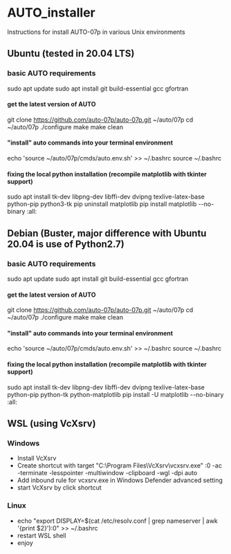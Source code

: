 # AUTO_installer
Instructions for install AUTO-07p in various Unix environments


## Ubuntu (tested in  20.04 LTS)

### basic AUTO requirements
sudo apt update
sudo apt install git build-essential gcc gfortran 

#### get the latest version of AUTO
git clone https://github.com/auto-07p/auto-07p.git ~/auto/07p
cd ~/auto/07p
./configure 
make
make clean

#### "install" auto commands into your terminal environment
echo 'source ~/auto/07p/cmds/auto.env.sh' >> ~/.bashrc
source ~/.bashrc

#### fixing the local python installation (recompile matplotlib with tkinter support)
sudo apt install tk-dev libpng-dev libffi-dev dvipng texlive-latex-base python-pip python3-tk
pip uninstall matplotlib
pip install matplotlib --no-binary :all:


## Debian (Buster, major difference with Ubuntu 20.04 is use of Python2.7)

### basic AUTO requirements
sudo apt update
sudo apt install git build-essential gcc gfortran 

#### get the latest version of AUTO
git clone https://github.com/auto-07p/auto-07p.git ~/auto/07p
cd ~/auto/07p
./configure 
make
make clean

#### "install" auto commands into your terminal environment
echo 'source ~/auto/07p/cmds/auto.env.sh' >> ~/.bashrc
source ~/.bashrc

#### fixing the local python installation (recompile matplotlib with tkinter support)
sudo apt install tk-dev libpng-dev libffi-dev dvipng texlive-latex-base python-pip python-tk python-matplotlib
pip install -U matplotlib --no-binary :all:

## WSL (using VcXsrv)
### Windows
- Install VcXsrv
- Create shortcut with target "C:\Program Files\VcXsrv\vcxsrv.exe" :0 -ac -terminate -lesspointer -multiwindow -clipboard -wgl -dpi auto
- Add inbound rule for vcxsrv.exe in Windows Defender advanced setting
- start VcXsrv by click shortcut
### Linux
- echo "export DISPLAY=$(cat /etc/resolv.conf | grep nameserver | awk '{print $2}'):0" >> ~/.bashrc
- restart WSL shell
- enjoy
